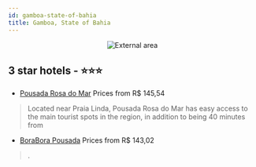 ```yaml
---
id: gamboa-state-of-bahia
title: Gamboa, State of Bahia
---
```


<center><img src="https://static.hotelurbano.com/reservas/prod0/18/18416/5e68e13324416_pousada-rosa-do-mar.jpg" alt="External area" /></center>


##  3 star hotels - ⭐️⭐️⭐️

-    [Pousada Rosa do Mar](https://us.hurb.com/hotels/gamboa/pousada-rosa-do-mar-18416?cmp=18055) Prices from R$ 145,54
   > Located near Praia Linda, Pousada Rosa do Mar has easy access to the main tourist spots in the region, in addition to being 40 minutes from
-    [BoraBora Pousada](https://us.hurb.com/hotels/gamboa/borabora-pousada-18408?cmp=18055) Prices from R$ 143,02
   > .

